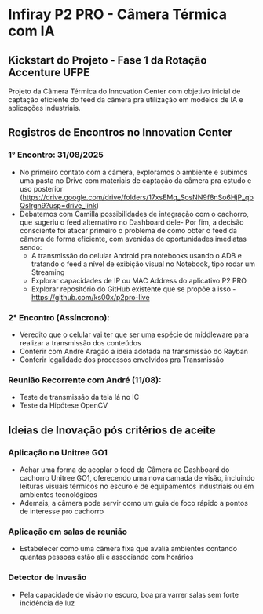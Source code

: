 # Infiray P2 PRO - Câmera Térmica com IA
## Kickstart do Projeto - Fase 1 da Rotação Accenture UFPE
Projeto da Câmera Térmica do Innovation Center com objetivo inicial de captação eficiente do feed da câmera pra utilização em modelos de IA e aplicações industriais.
## Registros de Encontros no Innovation Center
### 1° Encontro: 31/08/2025
- No primeiro contato com a câmera, exploramos o ambiente e subimos uma pasta no Drive com materiais de captação da câmera pra estudo e uso posterior (https://drive.google.com/drive/folders/17xsEMq_SosNN9f8nSo6HjP_qbQsIrgn9?usp=drive_link)
- Debatemos com Camilla possibilidades de integração com o cachorro, que sugeriu o feed alternativo no Dashboard dele- Por fim, a decisão consciente foi atacar primeiro o problema de como obter o feed da câmera de forma eficiente, com avenidas de oportunidades imediatas sendo:    
    - A transmissão do celular Android pra notebooks usando o ADB e tratando o feed a nível de exibição visual no Notebook, tipo rodar um Streaming    
    - Explorar capacidades de IP ou MAC Address do aplicativo P2 PRO    
    - Explorar repositório do GitHub existente que se propõe a isso - https://github.com/ks00x/p2pro-live
### 2° Encontro (Assíncrono): 
- Veredito que o celular vai ter que ser uma espécie de middleware para realizar a transmissão dos conteúdos
- Conferir com André Aragão a ideia adotada na transmissão do Rayban
- Conferir legalidade dos processos envolvidos pra Transmissão
### Reunião Recorrente com André (11/08): 
- Teste de transmissão da tela lá no IC
- Teste da Hipótese OpenCV
## Ideias de Inovação pós critérios de aceite
### Aplicação no Unitree GO1
- Achar uma forma de acoplar o feed da Câmera ao Dashboard do cachorro Unitree GO1, oferecendo uma nova camada de visão, incluindo leituras visuais térmicos no escuro e de equipamentos industriais ou em ambientes tecnológicos
- Ademais, a câmera pode servir como um guia de foco rápido a pontos de interesse pro cachorro
### Aplicação em salas de reunião
- Estabelecer como uma câmera fixa que avalia ambientes contando quantas pessoas estão ali e associando com horários
### Detector de Invasão
- Pela capacidade de visão no escuro, boa pra varrer salas sem forte incidência de luz
